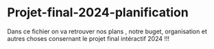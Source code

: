 # Projet-final-2024-planification

Dans ce fichier on va retrouver nos plans , notre buget, organisation et autres choses consernant le projet final intéractif 2024 !!!
